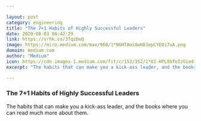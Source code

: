 ```yaml
---

layout: post
category: engineering
title: "The 7+1 Habits of Highly Successful Leaders"
date: 2020-08-03 00:42:29
link: https://vrhk.co/3fqzDxQ
image: https://miro.medium.com/max/960/1*NGHTAoi8wH83epCYE0i7uA.png
domain: medium.com
author: "Medium"
icon: https://cdn-images-1.medium.com/fit/c/152/152/1*8I-HPL0bfoIzGied-dzOvA.png
excerpt: "The habits that can make you a kick-ass leader, and the books where you can read much more about them."

---
```


### The 7+1 Habits of Highly Successful Leaders

The habits that can make you a kick-ass leader, and the books where you can read much more about them.